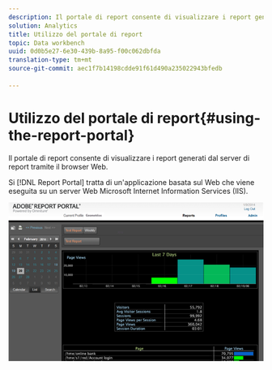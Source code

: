 ```yaml
---
description: Il portale di report consente di visualizzare i report generati dal server di report tramite il browser Web.
solution: Analytics
title: Utilizzo del portale di report
topic: Data workbench
uuid: 0d0b5e27-6e30-439b-8a95-f00c062dbfda
translation-type: tm+mt
source-git-commit: aec1f7b14198cdde91f61d490a235022943bfedb

---
```



# Utilizzo del portale di report{#using-the-report-portal}

Il portale di report consente di visualizzare i report generati dal server di report tramite il browser Web.

Si [!DNL Report Portal] tratta di un&#39;applicazione basata sul Web che viene eseguita su un server Web Microsoft Internet Information Services (IIS).

![](assets/report_portal_home.png)

